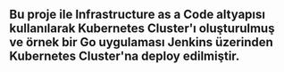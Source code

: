 ##  Bu proje ile Infrastructure as a Code altyapısı kullanılarak Kubernetes Cluster'ı oluşturulmuş ve örnek bir Go uygulaması Jenkins üzerinden Kubernetes Cluster'na deploy edilmiştir. ##
